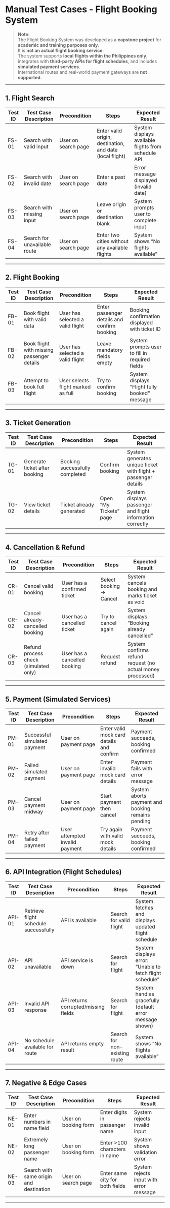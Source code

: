 # Manual Test Cases - Flight Booking System

> **Note:**  
> The Flight Booking System was developed as a **capstone project** for **academic and training purposes only**.  
> It is **not an actual flight booking service**.  
> The system supports **local flights within the Philippines only**, integrates with **third-party APIs for flight schedules**, and includes **simulated payment services**.  
> International routes and real-world payment gateways are **not supported**.

---

## 1. Flight Search
| Test ID | Test Case Description | Precondition | Steps | Expected Result |
|---------|----------------------|--------------|-------|-----------------|
| FS-01   | Search with valid input | User on search page | Enter valid origin, destination, and date (local flight) | System displays available flights from schedule API |
| FS-02   | Search with invalid date | User on search page | Enter a past date | Error message displayed (invalid date) |
| FS-03   | Search with missing input | User on search page | Leave origin or destination blank | System prompts user to complete input |
| FS-04   | Search for unavailable route | User on search page | Enter two cities without any available flights | System shows “No flights available” |

---

## 2. Flight Booking
| Test ID | Test Case Description | Precondition | Steps | Expected Result |
|---------|----------------------|--------------|-------|-----------------|
| FB-01   | Book flight with valid data | User has selected a valid flight | Enter passenger details and confirm booking | Booking confirmation displayed with ticket ID |
| FB-02   | Book flight with missing passenger details | User has selected a valid flight | Leave mandatory fields empty | System prompts user to fill in required fields |
| FB-03   | Attempt to book full flight | User selects flight marked as full | Try to confirm booking | System displays “Flight fully booked” message |

---

## 3. Ticket Generation
| Test ID | Test Case Description | Precondition | Steps | Expected Result |
|---------|----------------------|--------------|-------|-----------------|
| TG-01   | Generate ticket after booking | Booking successfully completed | Confirm booking | System generates unique ticket with flight + passenger details |
| TG-02   | View ticket details | Ticket already generated | Open “My Tickets” page | System displays passenger and flight information correctly |

---

## 4. Cancellation & Refund
| Test ID | Test Case Description | Precondition | Steps | Expected Result |
|---------|----------------------|--------------|-------|-----------------|
| CR-01   | Cancel valid booking | User has a confirmed ticket | Select booking → Cancel | System cancels booking and marks ticket as void |
| CR-02   | Cancel already-cancelled booking | User has a cancelled ticket | Try to cancel again | System displays “Booking already cancelled” |
| CR-03   | Refund process check (simulated only) | User has a cancelled booking | Request refund | System confirms refund request (no actual money processed) |

---

## 5. Payment (Simulated Services)
| Test ID | Test Case Description | Precondition | Steps | Expected Result |
|---------|----------------------|--------------|-------|-----------------|
| PM-01   | Successful simulated payment | User on payment page | Enter valid mock card details and confirm | Payment succeeds, booking confirmed |
| PM-02   | Failed simulated payment | User on payment page | Enter invalid mock card details | Payment fails with error message |
| PM-03   | Cancel payment midway | User on payment page | Start payment then cancel | System aborts payment and booking remains pending |
| PM-04   | Retry after failed payment | User attempted invalid payment | Try again with valid mock details | Payment succeeds, booking confirmed |

---

## 6. API Integration (Flight Schedules)
| Test ID | Test Case Description | Precondition | Steps | Expected Result |
|---------|----------------------|--------------|-------|-----------------|
| API-01  | Retrieve flight schedule successfully | API is available | Search for valid flight | System fetches and displays updated flight schedule |
| API-02  | API unavailable | API service is down | Search for flight | System displays error: “Unable to fetch flight schedule” |
| API-03  | Invalid API response | API returns corrupted/missing fields | Search for flight | System handles gracefully (default error message shown) |
| API-04  | No schedule available for route | API returns empty result | Search for non-existing route | System shows “No flights available” |

---

## 7. Negative & Edge Cases
| Test ID | Test Case Description | Precondition | Steps | Expected Result |
|---------|----------------------|--------------|-------|-----------------|
| NE-01   | Enter numbers in name field | User on booking form | Enter digits in passenger name | System rejects invalid input |
| NE-02   | Extremely long passenger name | User on booking form | Enter >100 characters in name | System shows validation error |
| NE-03   | Search with same origin and destination | User on search page | Enter same city for both fields | System rejects input with error message |

---

